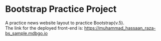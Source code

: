 <h1>Bootstrap Practice Project</h1>

A practice news website layout to practice Bootstrap(v.5). 
<br>The link for the deployed front-end is: https://muhammad_hassaan_raza-bs_sample.mdbgo.io
